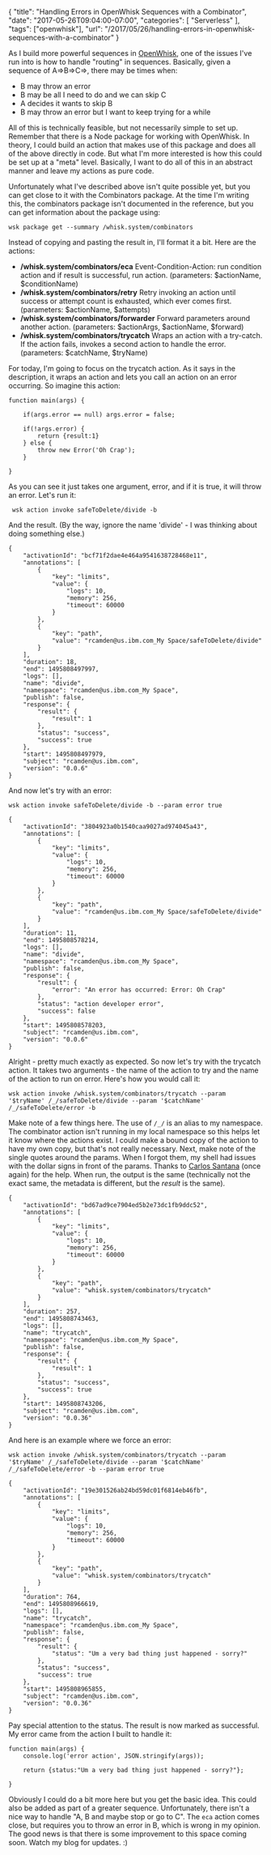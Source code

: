 
{
	"title": "Handling Errors in OpenWhisk Sequences with a Combinator",
	"date": "2017-05-26T09:04:00-07:00",
	"categories": [
		"Serverless"
	],
	"tags": ["openwhisk"],
	"url": "/2017/05/26/handling-errors-in-openwhisk-sequences-with-a-combinator"
}

As I build more powerful sequences in [OpenWhisk](http://openwhisk.org/), one of the issues I've run into is how to handle "routing" in sequences. Basically, given a sequence of A=&gt;B=&gt;C=&gt;, there may be times when:

* B may throw an error
* B may be all I need to do and we can skip C
* A decides it wants to skip B
* B may throw an error but I want to keep trying for a while

All of this is technically feasible, but not necessarily simple to set up. Remember that there is a Node package for working with OpenWhisk. In theory, I could build an action that makes use of this package and does all of the above directly in code. But what I'm more interested is how this could be set up at a "meta" level. Basically, I want to do all of this in an abstract manner and leave my actions as pure code.

Unfortunately what I've described above isn't quite possible yet, but you can get close to it with the Combinators package. At the time I'm writing this, the combinators package isn't documented in the reference, but you can get information about the package using:

	wsk package get --summary /whisk.system/combinators

Instead of copying and pasting the result in, I'll format it a bit. Here are the actions:

* <strong>/whisk.system/combinators/eca</strong> Event-Condition-Action: run condition action and if result is successful, run action.    (parameters: $actionName, $conditionName)
* <strong>/whisk.system/combinators/retry</strong> Retry invoking an action until success or attempt count is exhausted, which ever comes first. (parameters: $actionName, $attempts)
* <strong>/whisk.system/combinators/forwarder</strong> Forward parameters around another action. (parameters: $actionArgs, $actionName, $forward)
* <strong>/whisk.system/combinators/trycatch</strong> Wraps an action with a try-catch. If the action fails, invokes a second action to handle the error. (parameters: $catchName, $tryName)

For today, I'm going to focus on the trycatch action. As it says in the description, it wraps an action and lets you call an action on an error occurring. So imagine this action:

<pre><code class="language-javascript">function main(args) {

	if(args.error == null) args.error = false;

	if(!args.error) {
		return {result:1}
	} else {
		throw new Error('Oh Crap');
	}

}
</code></pre>

As you can see it just takes one argument, error, and if it is true, it will throw an error. Let's run it:

	 wsk action invoke safeToDelete/divide -b

And the result. (By the way, ignore the name 'divide' - I was thinking about doing something else.)

<pre><code class="language-javascript">{
    "activationId": "bcf71f2dae4e464a9541638728468e11",
    "annotations": [
        {
            "key": "limits",
            "value": {
                "logs": 10,
                "memory": 256,
                "timeout": 60000
            }
        },
        {
            "key": "path",
            "value": "rcamden@us.ibm.com_My Space/safeToDelete/divide"
        }
    ],
    "duration": 18,
    "end": 1495808497997,
    "logs": [],
    "name": "divide",
    "namespace": "rcamden@us.ibm.com_My Space",
    "publish": false,
    "response": {
        "result": {
            "result": 1
        },
        "status": "success",
        "success": true
    },
    "start": 1495808497979,
    "subject": "rcamden@us.ibm.com",
    "version": "0.0.6"
}
</code></pre>

And now let's try with an error:

	wsk action invoke safeToDelete/divide -b --param error true

<pre><code class="language-javascript">{
    "activationId": "3804923a0b1540caa9027ad974045a43",
    "annotations": [
        {
            "key": "limits",
            "value": {
                "logs": 10,
                "memory": 256,
                "timeout": 60000
            }
        },
        {
            "key": "path",
            "value": "rcamden@us.ibm.com_My Space/safeToDelete/divide"
        }
    ],
    "duration": 11,
    "end": 1495808578214,
    "logs": [],
    "name": "divide",
    "namespace": "rcamden@us.ibm.com_My Space",
    "publish": false,
    "response": {
        "result": {
            "error": "An error has occurred: Error: Oh Crap"
        },
        "status": "action developer error",
        "success": false
    },
    "start": 1495808578203,
    "subject": "rcamden@us.ibm.com",
    "version": "0.0.6"
}
</code></pre>

Alright - pretty much exactly as expected. So now let's try with the trycatch action. It takes two arguments - the name of the action to try and the name of the action to run on error. Here's how you would call it:

	wsk action invoke /whisk.system/combinators/trycatch --param '$tryName' /_/safeToDelete/divide --param '$catchName' /_/safeToDelete/error -b

Make note of a few things here. The use of `/_/` is an alias to my namespace. The combinator action isn't running in my local namespace so this helps let it know where the actions exist. I could make a bound copy of the action to have my own copy, but that's not really necessary. Next, make note of the single quotes around the params. When I forgot them, my shell had issues with the dollar signs in front of the params. Thanks to [Carlos Santana](https://twitter.com/csantanapr) (once again) for the help. When run, the output is the same (technically not the exact same, the metadata is different, but the *result* is the same).

<pre><code class="language-javascript">{
    "activationId": "bd67ad9ce7904ed5b2e73dc1fb9ddc52",
    "annotations": [
        {
            "key": "limits",
            "value": {
                "logs": 10,
                "memory": 256,
                "timeout": 60000
            }
        },
        {
            "key": "path",
            "value": "whisk.system/combinators/trycatch"
        }
    ],
    "duration": 257,
    "end": 1495808743463,
    "logs": [],
    "name": "trycatch",
    "namespace": "rcamden@us.ibm.com_My Space",
    "publish": false,
    "response": {
        "result": {
            "result": 1
        },
        "status": "success",
        "success": true
    },
    "start": 1495808743206,
    "subject": "rcamden@us.ibm.com",
    "version": "0.0.36"
}
</code></pre>

And here is an example where we force an error:

	wsk action invoke /whisk.system/combinators/trycatch --param '$tryName' /_/safeToDelete/divide --param '$catchName' /_/safeToDelete/error -b --param error true

<pre><code class="language-javascript">{
    "activationId": "19e301526ab24bd59dc01f6814eb46fb",
    "annotations": [
        {
            "key": "limits",
            "value": {
                "logs": 10,
                "memory": 256,
                "timeout": 60000
            }
        },
        {
            "key": "path",
            "value": "whisk.system/combinators/trycatch"
        }
    ],
    "duration": 764,
    "end": 1495808966619,
    "logs": [],
    "name": "trycatch",
    "namespace": "rcamden@us.ibm.com_My Space",
    "publish": false,
    "response": {
        "result": {
            "status": "Um a very bad thing just happened - sorry?"
        },
        "status": "success",
        "success": true
    },
    "start": 1495808965855,
    "subject": "rcamden@us.ibm.com",
    "version": "0.0.36"
}
</code></pre>

Pay special attention to the status. The result is now marked as successful. My error came from the action I built to handle it:

<pre><code class="language-javascript">function main(args) {
	console.log('error action', JSON.stringify(args));

	return {status:"Um a very bad thing just happened - sorry?"};

}
</code></pre>

Obviously I could do a bit more here but you get the basic idea. This could also be added as part of a greater sequence. Unfortunately, there isn't a nice way to handle "A, B and maybe stop or go to C". The `eca` action comes close, but requires you to throw an error in B, which is wrong in my opinion. The good news is that there is some improvement to this space coming soon. Watch my blog for updates. :)

